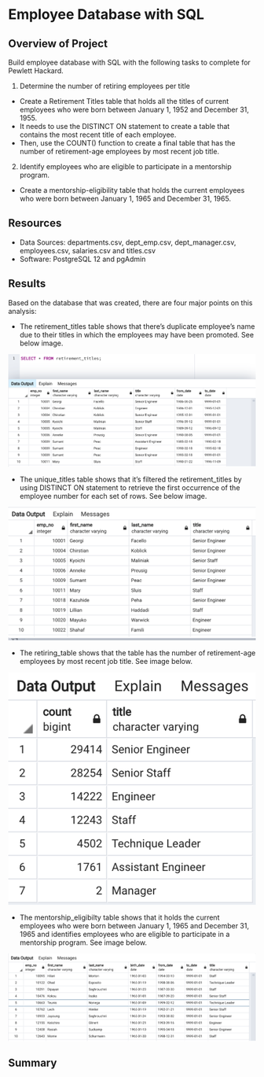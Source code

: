 # Employee Database with SQL

## Overview of Project
Build employee database with SQL with the following tasks to complete for Pewlett Hackard.

1.	Determine the number of retiring employees per title
* Create a Retirement Titles table that holds all the titles of current employees who were born between January 1, 1952 and December 31, 1955. 
* It needs to use the DISTINCT ON statement to create a table that contains the most recent title of each employee. 
* Then, use the COUNT() function to create a final table that has the number of retirement-age employees by most recent job title.

2.	Identify employees who are eligible to participate in a mentorship program. 
* Create a mentorship-eligibility table that holds the current employees who were born between January 1, 1965 and December 31, 1965.


## Resources
- Data Sources: departments.csv, dept_emp.csv, dept_manager.csv, employees.csv, salaries.csv and titles.csv
- Software: PostgreSQL 12 and pgAdmin

## Results
Based on the database that was created, there are four major points on this analysis:

-	The retirement_titles table shows that there’s duplicate employee’s name due to their titles in which the employees may have been promoted. See below image.
 
![alt text](analysis/retirement_titles.png)

-	The unique_titles table shows that it’s filtered the retirement_titles by using DISTINCT ON statement to retrieve the first occurrence of the employee number for each set of rows. See below image.

![alt text](analysis/unique_titles.png)

-	The retiring_table shows that the table has the number of retirement-age employees by most recent job title. See image below.

![alt text](analysis/retiring_titles.png)

-	The mentorship_eligibilty table shows that it holds the current employees who were born between January 1, 1965 and December 31, 1965 and identifies employees who are eligible to participate in a mentorship program. See image below.

![alt text](analysis/mentor_eligibility.png)
  

## Summary
